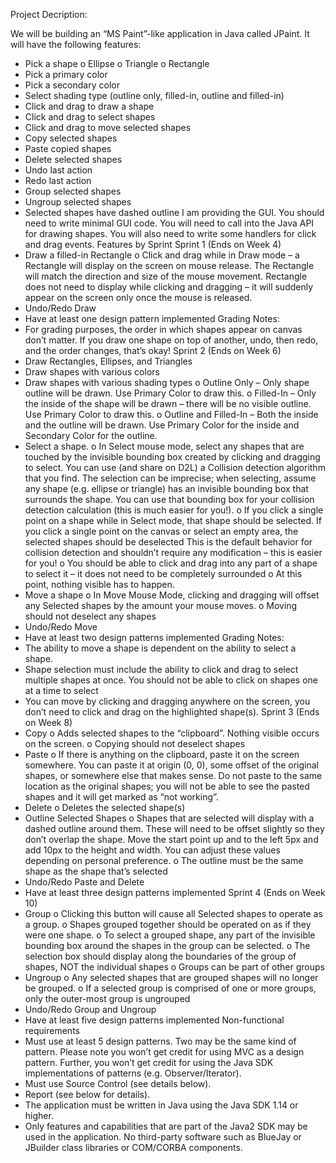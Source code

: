 Project Decription:

We will be building an “MS Paint”-like application in Java called JPaint. It will
have the following features:
- Pick a shape
o Ellipse
o Triangle
o Rectangle
- Pick a primary color
- Pick a secondary color
- Select shading type (outline only, filled-in, outline and filled-in)
- Click and drag to draw a shape
- Click and drag to select shapes
- Click and drag to move selected shapes
- Copy selected shapes
- Paste copied shapes
- Delete selected shapes
- Undo last action
- Redo last action
- Group selected shapes
- Ungroup selected shapes
- Selected shapes have dashed outline
I am providing the GUI. You should need to write minimal GUI code. You will
need to call into the Java API for drawing shapes. You will also need to write
some handlers for click and drag events.
Features by Sprint
Sprint 1 (Ends on Week 4)
- Draw a filled-in Rectangle
o Click and drag while in Draw mode – a Rectangle will display on
the screen on mouse release. The Rectangle will match the
direction and size of the mouse movement. Rectangle does not
need to display while clicking and dragging – it will suddenly
appear on the screen only once the mouse is released.
- Undo/Redo Draw
- Have at least one design pattern implemented
Grading Notes:
- For grading purposes, the order in which shapes appear on canvas
don’t matter. If you draw one shape on top of another, undo, then redo,
and the order changes, that’s okay!
Sprint 2 (Ends on Week 6)
- Draw Rectangles, Ellipses, and Triangles
- Draw shapes with various colors
- Draw shapes with various shading types
o Outline Only – Only shape outline will be drawn. Use Primary
Color to draw this.
o Filled-In – Only the inside of the shape will be drawn – there will
be no visible outline. Use Primary Color to draw this.
o Outline and Filled-In – Both the inside and the outline will be
drawn. Use Primary Color for the inside and Secondary Color for
the outline.
- Select a shape.
o In Select mouse mode, select any shapes that are touched by the
invisible bounding box created by clicking and dragging to select.
You can use (and share on D2L) a Collision detection algorithm
that you find. The selection can be imprecise; when selecting,
assume any shape (e.g. ellipse or triangle) has an invisible
bounding box that surrounds the shape. You can use that
bounding box for your collision detection calculation (this is much
easier for you!).
o If you click a single point on a shape while in Select mode, that
shape should be selected. If you click a single point on the canvas 
or select an empty area, the selected shapes should be
deselected This is the default behavior for collision detection and
shouldn’t require any modification – this is easier for you!
o You should be able to click and drag into any part of a shape to
select it – it does not need to be completely surrounded
o At this point, nothing visible has to happen.
- Move a shape
o In Move Mouse Mode, clicking and dragging will offset any
Selected shapes by the amount your mouse moves.
o Moving should not deselect any shapes
- Undo/Redo Move
- Have at least two design patterns implemented
Grading Notes:
- The ability to move a shape is dependent on the ability to select a
shape.
- Shape selection must include the ability to click and drag to select
multiple shapes at once. You should not be able to click on shapes one
at a time to select
- You can move by clicking and dragging anywhere on the screen, you
don’t need to click and drag on the highlighted shape(s).
Sprint 3 (Ends on Week 8)
- Copy
o Adds selected shapes to the “clipboard”. Nothing visible occurs on
the screen.
o Copying should not deselect shapes
- Paste
o If there is anything on the clipboard, paste it on the screen
somewhere. You can paste it at origin (0, 0), some offset of the
original shapes, or somewhere else that makes sense. Do not
paste to the same location as the original shapes; you will not be
able to see the pasted shapes and it will get marked as “not
working”.
- Delete
o Deletes the selected shape(s)
- Outline Selected Shapes
o Shapes that are selected will display with a dashed outline around
them. These will need to be offset slightly so they don’t overlap
the shape. Move the start point up and to the left 5px and add
10px to the height and width. You can adjust these values
depending on personal preference.
o The outline must be the same shape as the shape that’s selected
- Undo/Redo Paste and Delete
- Have at least three design patterns implemented
Sprint 4 (Ends on Week 10)
- Group
o Clicking this button will cause all Selected shapes to operate as a
group.
o Shapes grouped together should be operated on as if they were
one shape.
o To select a grouped shape, any part of the invisible bounding box
around the shapes in the group can be selected.
o The selection box should display along the boundaries of the
group of shapes, NOT the individual shapes
o Groups can be part of other groups
- Ungroup
o Any selected shapes that are grouped shapes will no longer be
grouped.
o If a selected group is comprised of one or more groups, only the
outer-most group is ungrouped
- Undo/Redo Group and Ungroup
- Have at least five design patterns implemented
Non-functional requirements
- Must use at least 5 design patterns. Two may be the same kind of
pattern. Please note you won’t get credit for using MVC as a design
pattern. Further, you won’t get credit for using the Java SDK
implementations of patterns (e.g. Observer/Iterator).
- Must use Source Control (see details below).
- Report (see below for details).
- The application must be written in Java using the Java SDK 1.14 or
higher.
- Only features and capabilities that are part of the Java2 SDK may be
used in the application. No third-party software such as BlueJay or
JBuilder class libraries or COM/CORBA components.
